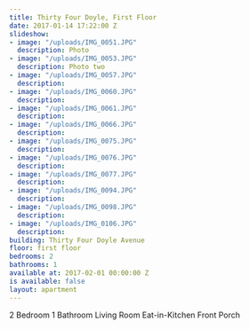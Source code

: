 ```yaml
---
title: Thirty Four Doyle, First Floor
date: 2017-01-14 17:22:00 Z
slideshow:
- image: "/uploads/IMG_0051.JPG"
  description: Photo
- image: "/uploads/IMG_0053.JPG"
  description: Photo two
- image: "/uploads/IMG_0057.JPG"
  description:
- image: "/uploads/IMG_0060.JPG"
  description:
- image: "/uploads/IMG_0061.JPG"
  description:
- image: "/uploads/IMG_0066.JPG"
  description:
- image: "/uploads/IMG_0075.JPG"
  description:
- image: "/uploads/IMG_0076.JPG"
  description:
- image: "/uploads/IMG_0077.JPG"
  description:
- image: "/uploads/IMG_0094.JPG"
  description:
- image: "/uploads/IMG_0098.JPG"
  description:
- image: "/uploads/IMG_0106.JPG"
  description:
building: Thirty Four Doyle Avenue
floor: first floor
bedrooms: 2
bathrooms: 1
available at: 2017-02-01 00:00:00 Z
is available: false
layout: apartment
---
```


2 Bedroom
1 Bathroom
Living Room
Eat-in-Kitchen
Front Porch
